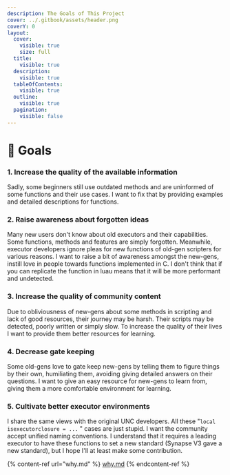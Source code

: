```yaml
---
description: The Goals of This Project
cover: ../.gitbook/assets/header.png
coverY: 0
layout:
  cover:
    visible: true
    size: full
  title:
    visible: true
  description:
    visible: true
  tableOfContents:
    visible: true
  outline:
    visible: true
  pagination:
    visible: false
---
```


# 🥅 Goals

### 1. Increase the quality of the available information

Sadly, some beginners still use outdated methods and are uninformed of some functions and their use cases. I want to fix that by providing examples and detailed descriptions for functions.



### 2. Raise awareness about forgotten ideas

Many new users don't know about old executors and their capabilities. Some functions, methods and features are simply forgotten. Meanwhile, executor developers ignore pleas for new functions of old-gen scripters for various reasons. I want to raise a bit of awareness amongst the new-gens, instill love in people towards functions implemented in C. I don't think that if you can replicate the function in luau means that it will be more performant and undetected.



### 3. Increase the quality of community content

Due to obliviousness of new-gens about some methods in scripting and lack of good resources, their journey may be harsh. Their scripts may be detected, poorly written or simply slow. To increase the quality of their lives I want to provide them better resources for learning.



### 4. Decrease gate keeping

Some old-gens love to gate keep new-gens by telling them to figure things by their own, humiliating them, avoiding giving detailed answers on their questions. I want to give an easy resource for new-gens to learn from, giving them a more comfortable environment for learning.



### 5. Cultivate better executor environments

I share the same views with the original UNC developers. All these "`local isexecutorclosure = ...` " cases are just stupid. I want the community accept unified naming conventions. I understand that it requires a leading executor to have these functions to set a new standard (Synapse V3 gave a new standard), but I hope I'll at least make some contribution.





{% content-ref url="why.md" %}
[why.md](why.md)
{% endcontent-ref %}
